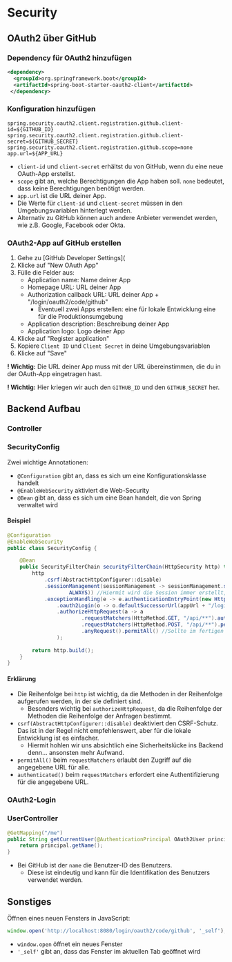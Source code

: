 # Security
## OAuth2 über GitHub
### Dependency für OAuth2 hinzufügen
```xml
<dependency>
  <groupId>org.springframework.boot</groupId>
  <artifactId>spring-boot-starter-oauth2-client</artifactId>
 </dependency>
```

### Konfiguration hinzufügen
```properties
spring.security.oauth2.client.registration.github.client-id=${GITHUB_ID}
spring.security.oauth2.client.registration.github.client-secret=${GITHUB_SECRET}
spring.security.oauth2.client.registration.github.scope=none
app.url=${APP_URL}
```

* `client-id` und `client-secret` erhältst du von GitHub, wenn du eine neue OAuth-App erstellst.
* `scope` gibt an, welche Berechtigungen die App haben soll. `none` bedeutet, dass keine Berechtigungen benötigt werden.
* `app.url` ist die URL deiner App.
* Die Werte für `client-id` und `client-secret` müssen in den Umgebungsvariablen hinterlegt werden.
* Alternativ zu GitHub können auch andere Anbieter verwendet werden, wie z.B. Google, Facebook oder Okta.

### OAuth2-App auf GitHub erstellen
1. Gehe zu [GitHub Developer Settings](
2. Klicke auf "New OAuth App"
3. Fülle die Felder aus:
   * Application name: Name deiner App
   * Homepage URL: URL deiner App
   * Authorization callback URL: URL deiner App + "/login/oauth2/code/github"
     * Eventuell zwei Apps erstellen: eine für lokale Entwicklung eine für die Produktionsumgebung
   * Application description: Beschreibung deiner App
   * Application logo: Logo deiner App
4. Klicke auf "Register application"
5. Kopiere `Client ID` und `Client Secret` in deine Umgebungsvariablen
6. Klicke auf "Save"

__! Wichtig:__ Die URL deiner App muss mit der URL übereinstimmen, die du in der OAuth-App eingetragen hast.

__! Wichtig:__ Hier kriegen wir auch den `GITHUB_ID` und den `GITHUB_SECRET` her.

## Backend Aufbau
### Controller
### SecurityConfig
Zwei wichtige Annotationen:
* `@Configuration` gibt an, dass es sich um eine Konfigurationsklasse handelt
* `@EnableWebSecurity` aktiviert die Web-Security
* `@Bean` gibt an, dass es sich um eine Bean handelt, die von Spring verwaltet wird


#### Beispiel
```java
@Configuration
@EnableWebSecurity
public class SecurityConfig {

    @Bean
    public SecurityFilterChain securityFilterChain(HttpSecurity http) throws Exception {
        http
            .csrf(AbstractHttpConfigurer::disable)
            .sessionManagement(sessionManagement -> sessionManagement.sessionCreationPolicy(SessionCreationPolicy.
                    ALWAYS)) //Hiermit wird die Session immer erstellt, auch wenn sie nicht benötigt wird.
            .exceptionHandling(e -> e.authenticationEntryPoint(new HttpStatusEntryPoint(HttpStatus.UNAUTHORIZED)))
                .oauth2Login(o -> o.defaultSuccessorUrl(appUrl + "/login/success"))
                .authorizeHttpRequest(a -> a
                        .requestMatchers(HttpMethod.GET, "/api/**").authenticated()
                        .requestMatchers(HttpMethod.POST, "/api/**").permitAll()
                        .anyRequest().permitAll() //Sollte im fertigen Produkt nicht so sein.
                );
        
        return http.build();
    }
}
```
#### Erklärung 
* Die Reihenfolge bei `http` ist wichtig, da die Methoden in der Reihenfolge aufgerufen werden, in der sie definiert sind.
  * Besonders wichtig bei `authorizeHttpRequest`, da die Reihenfolge der Methoden die Reihenfolge der Anfragen bestimmt.
* `csrf(AbstractHttpConfigurer::disable)` deaktiviert den CSRF-Schutz. Das ist in der Regel nicht empfehlenswert, aber für die lokale Entwicklung ist es einfacher.
  * Hiermit hohlen wir uns absichtlich eine Sicherheitslücke ins Backend denn... ansonsten mehr Aufwand.
* `permitAll()` beim `requestMatchers` erlaubt den Zugriff auf die angegebene URL für alle.
* `authenticated()` beim `requestMatchers` erfordert eine Authentifizierung für die angegebene URL.

### OAuth2-Login
### UserController

```java
@GetMapping("/me")
public String getCurrentUser(@AuthenticationPrincipal OAuth2User principal) {
    return principal.getName();
}
```
* Bei GitHub ist der `name` die Benutzer-ID des Benutzers.
  * Diese ist eindeutig und kann für die Identifikation des Benutzers verwendet werden.


## Sonstiges
Öffnen eines neuen Fensters in JavaScript:
```javascript
window.open('http://localhost:8080/login/oauth2/code/github', '_self');
```
* `window.open` öffnet ein neues Fenster
* `'_self'` gibt an, dass das Fenster im aktuellen Tab geöffnet wird